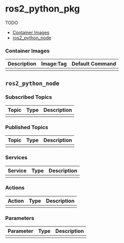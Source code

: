 # ros2_python_pkg

TODO

- [Container Images](#container-images)
- [ros2_python_node](#ros2_python_node)


### Container Images

| Description | Image:Tag | Default Command |
| --- | --- | -- |
|  |  |  |


## `ros2_python_node`

### Subscribed Topics

| Topic | Type | Description |
| --- | --- | --- |
|  |  |  |

### Published Topics

| Topic | Type | Description |
| --- | --- | --- |
|  |  |  |

### Services

| Service | Type | Description |
| --- | --- | --- |
|  |  |  |

### Actions

| Action | Type | Description |
| --- | --- | --- |
|  |  |  |

### Parameters

| Parameter | Type | Description |
| --- | --- | --- |
|  |  |  |
